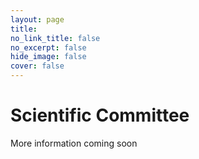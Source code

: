 ```yaml
---
layout: page
title: 
no_link_title: false 
no_excerpt: false 
hide_image: false
cover: false
---
```


# Scientific Committee

More information coming soon
